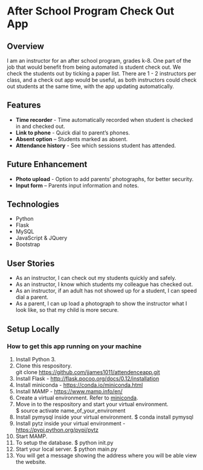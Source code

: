 # After School Program Check Out App

## Overview
I am an instructor for an after school program, grades k-8. One part of the job that would benefit from being automated is student check out. We check the students out by ticking a paper list. There are 1 - 2 instructors per class, and a check out app would be useful, as both instructors could check out students at the same time, with the app updating automatically.


## Features 
* **Time recorder** - Time automatically recorded when student is checked in and checked out.  
* **Link to phone** - Quick dial to parent’s phones.  
* **Absent option** – Students marked as absent.
* **Attendance history** - See which sessions student has attended.

## Future Enhancement
* **Photo upload** - Option to add parents’ photographs, for better security. 
* **Input form** – Parents input information and notes. 

## Technologies
* Python
* Flask
* MySQL
* JavaScript & JQuery
* Bootstrap

## User Stories
* As an instructor, I can check out my students quickly and safely.  
* As an instructor, I know which students my colleague has checked out.  
* As an instructor, if an adult has not showed up for a student, I can speed dial a parent.  
* As a parent, I can up load a photograph to show the instructor what I look like, so that my child is more secure.

## Setup Locally
### How to get this app running on your machine
1.  Install Python 3.
2.  Clone this respository.   
        git clone https://github.com/jjames1011/attendenceapp.git
3.  Install Flask -  http://flask.pocoo.org/docs/0.12/installation 
5.  Install miniconda - https://conda.io/miniconda.html
4.  Install MAMP - https://www.mamp.info/en/
6.  Create a virtual environment.  Refer to [miniconda](https://conda.io/miniconda.html).
7.  Move in to the respository and start your virtual environment.  
        $ source activate name_of_your_enviroment 
8.  Install pymysql inside your virtual environment.
        $ conda install pymysql
9.  Install pytz inside your virtual environment - https://pypi.python.org/pypi/pytz
10. Start MAMP.
11. To setup the database.
        $ python init.py
12. Start your local server.
        $ python main.py
13. You will get a message showing the address where you will be able view the website.



    



